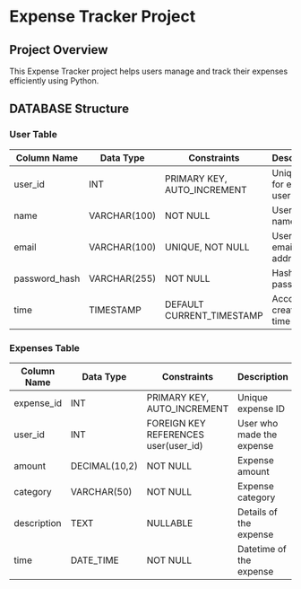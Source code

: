 # Expense Tracker Project

## Project Overview
This Expense Tracker project helps users manage and track their expenses efficiently using Python.

## DATABASE Structure 


### User Table
| Column Name    | Data Type        | Constraints                 | Description              |
|---------------|-----------------|----------------------------|--------------------------|
| user_id       | INT             | PRIMARY KEY, AUTO_INCREMENT | Unique ID for each user |
| name          | VARCHAR(100)    | NOT NULL                   | User's full name        |
| email         | VARCHAR(100)    | UNIQUE, NOT NULL           | User's email address    |
| password_hash | VARCHAR(255)    | NOT NULL                   | Hashed password         |
| time          | TIMESTAMP       | DEFAULT CURRENT_TIMESTAMP  | Account creation time   |

### Expenses Table
| Column Name  | Data Type        | Constraints                   | Description               |
|-------------|-----------------|------------------------------|---------------------------|
| expense_id  | INT             | PRIMARY KEY, AUTO_INCREMENT | Unique expense ID        |
| user_id     | INT             | FOREIGN KEY REFERENCES user(user_id) | User who made the expense |
| amount      | DECIMAL(10,2)   | NOT NULL                     | Expense amount           |
| category    | VARCHAR(50)     | NOT NULL                     | Expense category         |
| description | TEXT            | NULLABLE                     | Details of the expense   |
| time        | DATE_TIME       | NOT NULL                     | Datetime of the expense  |
